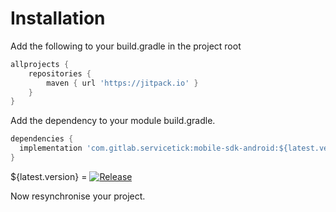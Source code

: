 # Installation

Add the following to your build.gradle in the project root
```groovy
allprojects {
	repositories {
		maven { url 'https://jitpack.io' }
	}
}
```

Add the dependency to your module build.gradle.
```groovy
dependencies {
  implementation 'com.gitlab.servicetick:mobile-sdk-android:${latest.version}'
}
```

${latest.version} = [![Release](https://jitpack.io/v/com.gitlab.servicetick/mobile-sdk-android.svg?label=Latest%20version)](https://jitpack.io/#com.gitlab.servicetick/mobile-sdk-android)

Now resynchronise your project.
